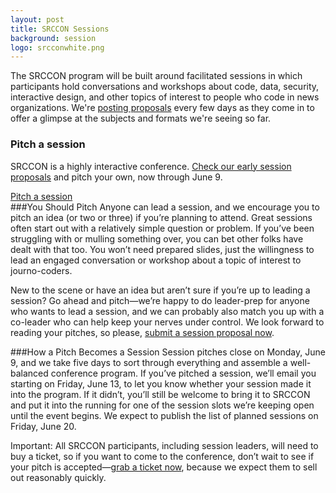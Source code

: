 ```yaml
---
layout: post
title: SRCCON Sessions
background: session
logo: srcconwhite.png
---
```


<p class="bodybig">The SRCCON program will be built around facilitated sessions in which participants hold conversations and workshops about code, data, security, interactive design, and other topics of interest to people who code in news organizations. We're <a href="proposals/">posting proposals</a> every few days as they come in to offer a glimpse at the subjects and formats we're seeing so far.</p>
<aside class="columns">
    <div class="col">
        <h3>Pitch a session</h3>
        <p>SRCCON is a highly interactive conference.  <a href="http://srccon.org/sessions/proposals/">Check our early session proposals</a> and pitch your own, now through June 9.</p>
        <a href="/sessions/pitch" class="button">Pitch a session</a>
    </div>
</aside>
###You Should Pitch
Anyone can lead a session, and we encourage you to pitch an idea (or two or three) if you&rsquo;re planning to attend. Great sessions often start out with a relatively simple question or problem. If you&rsquo;ve been struggling with or mulling something over, you can bet other folks have dealt with that too. You won&rsquo;t need prepared slides, just the willingness to lead an engaged conversation or workshop about a topic of interest to journo-coders.

New to the scene or have an idea but aren&rsquo;t sure if you&rsquo;re up to leading a session? Go ahead and pitch&mdash;we&rsquo;re happy to do leader-prep for anyone who wants to lead a session, and we can probably also match you up with a co-leader who can help keep your nerves under control.
We look forward to reading your pitches, so please, [submit a session proposal now](pitch).

###How a Pitch Becomes a Session
Session pitches close on Monday, June 9, and we take five days to sort through everything and assemble a well-balanced conference program. If you&rsquo;ve pitched a session, we&rsquo;ll email you starting on Friday, June 13, to let you know whether your session made it into the program. If it didn&rsquo;t, you&rsquo;ll still be welcome to bring it to SRCCON and put it into the running for one of the session slots we&rsquo;re keeping open until the event begins. We expect to publish the list of planned sessions on Friday, June 20.

Important: All SRCCON participants, including session leaders, will need to buy a ticket, so if you want to come to the conference, don’t wait to see if your pitch is accepted—[grab a ticket now](/register), because we expect them to sell out reasonably quickly.
